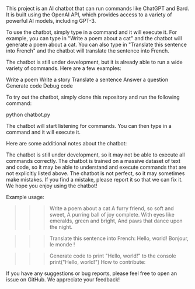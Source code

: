 This project is an AI chatbot that can run commands like ChatGPT and Bard. It is built using the OpenAI API, which provides access to a variety of powerful AI models, including GPT-3.

To use the chatbot, simply type in a command and it will execute it.
For example, you can type in "Write a poem about a cat" and the chatbot will generate a poem about a cat. 
You can also type in "Translate this sentence into French" and the chatbot will translate the sentence into French.

The chatbot is still under development, but it is already able to run a wide variety of commands. Here are a few examples:

Write a poem
Write a story
Translate a sentence
Answer a question
Generate code
Debug code

To try out the chatbot, simply clone this repository and run the following command:

python chatbot.py


The chatbot will start listening for commands. You can then type in a command and it will execute it.

Here are some additional notes about the chatbot:

The chatbot is still under development, so it may not be able to execute all commands correctly.
The chatbot is trained on a massive dataset of text and code, so it may be able to understand and execute commands that are not explicitly listed above.
The chatbot is not perfect, so it may sometimes make mistakes. If you find a mistake, please report it so that we can fix it.
We hope you enjoy using the chatbot!

Example usage:

>>> Write a poem about a cat
A furry friend, so soft and sweet,
A purring ball of joy complete.
With eyes like emeralds, green and bright,
And paws that dance upon the night.

>>> Translate this sentence into French:
Hello, world!
Bonjour, le monde !

>>> Generate code to print "Hello, world!" to the console
print("Hello, world!")
How to contribute:

If you have any suggestions or bug reports, please feel free to open an issue on GitHub. We appreciate your feedback!
